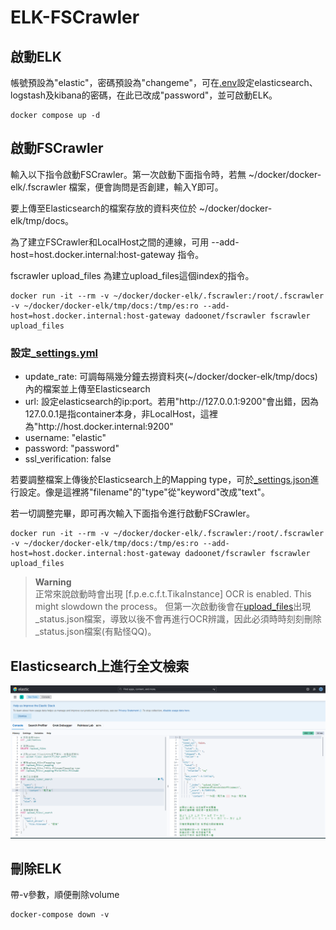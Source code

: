 # ELK-FSCrawler

## 啟動ELK

帳號預設為"elastic"，密碼預設為"changeme"，可在[.env](https://github.com/Ben950128/ELK-FSCrawler/blob/main/.env)設定elasticsearch、logstash及kibana的密碼，在此已改成"password"，並可啟動ELK。

``` console
docker compose up -d
```

## 啟動FSCrawler

輸入以下指令啟動FSCrawler。第一次啟動下面指令時，若無 ~/docker/docker-elk/.fscrawler 檔案，便會詢問是否創建，輸入Y即可。

要上傳至Elasticsearch的檔案存放的資料夾位於 ~/docker/docker-elk/tmp/docs。

為了建立FSCrawler和LocalHost之間的連線，可用 --add-host=host.docker.internal:host-gateway 指令。

fscrawler upload_files 為建立upload_files這個index的指令。

``` console
docker run -it --rm -v ~/docker/docker-elk/.fscrawler:/root/.fscrawler -v ~/docker/docker-elk/tmp/docs:/tmp/es:ro --add-host=host.docker.internal:host-gateway dadoonet/fscrawler fscrawler upload_files
```

### 設定[_settings.yml](https://github.com/Ben950128/ELK-FSCrawler/blob/main/.fscrawler/upload_files/_settings.yaml)

* update_rate: 可調每隔幾分鐘去撈資料夾(~/docker/docker-elk/tmp/docs)內的檔案並上傳至Elasticsearch
* url: 設定elasticsearch的ip:port。若用"http://<span></span>127.0.0.1:9200"會出錯，因為127.0.0.1是指container本身，非LocalHost，這裡為"http://<span></span>host.docker.internal:9200"
* username: "elastic"
* password: "password"
* ssl_verification: false

若要調整檔案上傳後於Elasticsearch上的Mapping type，可於[_settings.json](https://github.com/Ben950128/ELK-FSCrawler/blob/main/.fscrawler/_default/8/_settings.json)進行設定。像是這裡將"filename"的"type"從"keyword"改成"text"。

若一切調整完畢，即可再次輸入下面指令進行啟動FSCrawler。

``` console
docker run -it --rm -v ~/docker/docker-elk/.fscrawler:/root/.fscrawler -v ~/docker/docker-elk/tmp/docs:/tmp/es:ro --add-host=host.docker.internal:host-gateway dadoonet/fscrawler fscrawler upload_files
```

> **Warning**  
> 正常來說啟動時會出現 [f.p.e.c.f.t.TikaInstance] OCR is enabled. This might slowdown the process。
> 但第一次啟動後會在[upload_files](https://github.com/Ben950128/ELK-FSCrawler/blob/main/.fscrawler/upload_files)出現_status.json檔案，導致以後不會再進行OCR辨識，因此必須時時刻刻刪除_status.json檔案(有點怪QQ)。

## Elasticsearch上進行全文檢索
![image](https://github.com/Ben950128/ELK-FSCrawler/blob/main/image/search.png)


## 刪除ELK

帶-v參數，順便刪除volume
``` console
docker-compose down -v
```